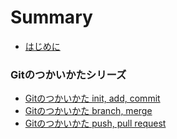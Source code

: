 # Summary

* [はじめに](README.md)

### Gitのつかいかたシリーズ

* [Gitのつかいかた init, add, commit](git1.md)
* [Gitのつかいかた branch, merge](git2.md)
* [Gitのつかいかた push, pull request](git3.md)

